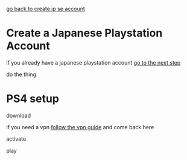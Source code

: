 [go back to create jp se account](README?id=next-step)

# Create a Japanese Playstation Account

if you already have a japanese playstation account [go to the next step](ps4?id=ps4-setup)

do the thing

# PS4 setup

download

if you need a vpn <a href="#/vpn" target="_blank">follow the vpn guide</a> and come back here

activate

play